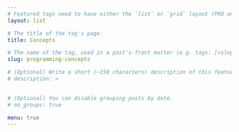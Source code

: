 ```yaml
---
# Featured tags need to have either the `list` or `grid` layout (PRO only).
layout: list

# The title of the tag's page.
title: Concepts

# The name of the tag, used in a post's front matter (e.g. tags: [<slug>]).
slug: programming-concepts

# (Optional) Write a short (~150 characters) description of this featured tag.
# description: >
  

# (Optional) You can disable grouping posts by date.
# no_groups: true

menu: true
---
```

